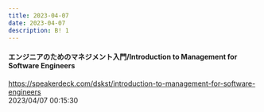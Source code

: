 ```yaml
---
title: 2023-04-07
date: 2023-04-07
description: B! 1
---
```


#### エンジニアのためのマネジメント入門/Introduction to Management for Software Engineers
https://speakerdeck.com/dskst/introduction-to-management-for-software-engineers<br>
2023/04/07 00:15:30<br>


